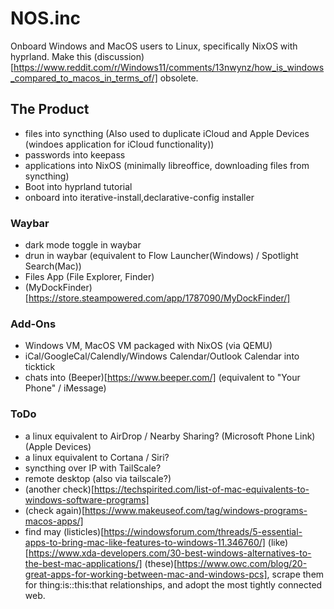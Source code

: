 # NOS.inc

Onboard Windows and MacOS users to Linux, specifically NixOS with hyprland. Make this (discussion)[https://www.reddit.com/r/Windows11/comments/13nwynz/how_is_windows_compared_to_macos_in_terms_of/] obsolete.

## The Product
- files into syncthing (Also used to duplicate iCloud and  Apple Devices (windoes application for iCloud functionality))
- passwords into keepass
- applications into NixOS (minimally libreoffice, downloading files from syncthing)
- Boot into hyprland tutorial
- onboard into iterative-install,declarative-config installer

### Waybar
- dark mode toggle in waybar
- drun in waybar (equivalent to Flow Launcher(Windows) / Spotlight Search(Mac))
- Files App (File Explorer, Finder)
- (MyDockFinder)[https://store.steampowered.com/app/1787090/MyDockFinder/]


### Add-Ons
- Windows VM, MacOS VM packaged with NixOS (via QEMU)
- iCal/GoogleCal/Calendly/Windows Calendar/Outlook Calendar into ticktick
- chats into (Beeper)[https://www.beeper.com/] (equivalent to "Your Phone" / iMessage)

### ToDo
- a linux equivalent to AirDrop / Nearby Sharing? (Microsoft Phone Link) (Apple Devices)
- a linux equivalent to Cortana / Siri?
- syncthing over IP with TailScale?
- remote desktop (also via tailscale?)
- (another check)[https://techspirited.com/list-of-mac-equivalents-to-windows-software-programs]
- (check again)[https://www.makeuseof.com/tag/windows-programs-macos-apps/]
- find may (listicles)[https://windowsforum.com/threads/5-essential-apps-to-bring-mac-like-features-to-windows-11.346760/] (like)[https://www.xda-developers.com/30-best-windows-alternatives-to-the-best-mac-applications/] (these)[https://www.owc.com/blog/20-great-apps-for-working-between-mac-and-windows-pcs], scrape them for thing:is::this:that relationships, and adopt the most tightly connected web.


 
